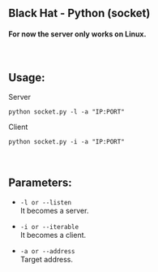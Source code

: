 ## Black Hat - Python (socket)

#### For now the server only works on Linux.

<br>

## Usage:

Server
```
python socket.py -l -a "IP:PORT"
```

Client
```
python socket.py -i -a "IP:PORT"
```

<br>

## Parameters:

- ``-l or --listen`` <br>
It becomes a server.

- ``-i or --iterable`` <br>
It becomes a client.

- ``-a or --address`` <br>
Target address.

